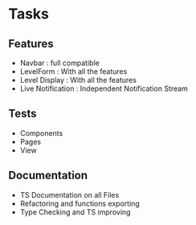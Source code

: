 # Tasks 

## Features 
 
- Navbar : full compatible 
- LevelForm : With all the features 
- Level Display : With all the features 
- Live Notification : Independent Notification Stream 


## Tests 
- Components 
- Pages 
- View 

## Documentation 
- TS Documentation on all Files 
- Refactoring and functions exporting  
- Type Checking and TS improving 
